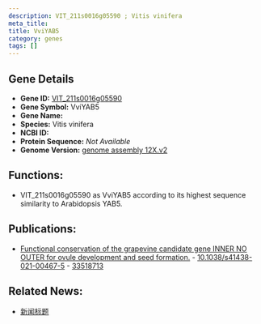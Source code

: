 ```yaml
---
description: VIT_211s0016g05590 ; Vitis vinifera
meta_title:
title: VviYAB5
category: genes
tags: []
---
```


## Gene Details
- **Gene ID:**	[VIT_211s0016g05590](https://www.maizegdb.org/gene_center/gene/VIT_211s0016g05590)
- **Gene Symbol:** VviYAB5
- **Gene Name:** 
- **Species:** Vitis vinifera
- **NCBI ID:** [  ]()
- **Protein Sequence:** *Not Available*
- **Genome Version:** [genome assembly 12X.v2]()

## Functions:
   - VIT_211s0016g05590 as VviYAB5 according to its highest sequence similarity to Arabidopsis YAB5.

## Publications:
   - [Functional conservation of the grapevine candidate gene INNER NO OUTER for ovule development and seed formation.]( https://www.nature.com/articles/s41438-021-00467-5 ) - [10.1038/s41438-021-00467-5]( https://www.nature.com/articles/s41438-021-00467-5 ) - [33518713](https://pubmed.ncbi.nlm.nih.gov/33518713/)

## Related News:
   - [新闻标题](https://mp.weixin.qq.com/s?__biz=MzIyOTY2NDYyNQ==&mid=2247508841&idx=4&sn=ba9894d1bd9b8679c58ad9083bacd387&chksm=e8bdd177dfca586160783a75c1f2b351e4bbff37f51288748747159b98e173ca1c9fa92a9e4b&scene=27#wechat_redirect)
